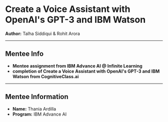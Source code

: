 # Create a Voice Assistant with OpenAI's GPT-3 and IBM Watson


**Author:** Talha Siddiqui & Rohit Arora

---

## Mentee Info

- **Mentee assignment from IBM Advance AI @ Infinite Learning**
- **completion of Create a Voice Assistant with OpenAI's GPT-3 and IBM Watson from CognitiveClass.ai**
  
---

## Mentee Information

- **Name:** Thania Ardilla
- **Program:** IBM Advance AI
